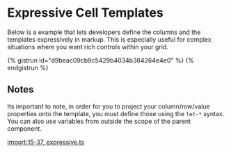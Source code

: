 # Expressive Cell Templates
Below is a example that lets developers define the columns and the templates
expressively in markup. This is especially useful for complex situations
where you want rich controls within your grid.

{% gistrun id="d9beac09cb9c5429b4034b384264e4e0" %}
{% endgistrun %}

## Notes
Its important to note, in order for you to project your column/row/value
properties onto the template, you must define those using the `let-*` syntax.
You can also use variables from outside the scope of the parent component.

[import:15-37, expressive.ts](../../src/demos/expressive.ts)
